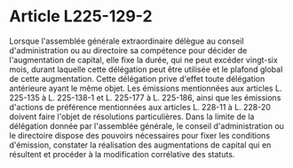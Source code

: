 # Article L225-129-2

Lorsque l'assemblée générale extraordinaire délègue au conseil d'administration ou au directoire sa compétence pour décider de l'augmentation de capital, elle fixe la durée, qui ne peut excéder vingt-six mois, durant laquelle cette délégation peut être utilisée et le plafond global de cette augmentation.   Cette délégation prive d'effet toute délégation antérieure ayant le même objet.   Les émissions mentionnées aux articles L. 225-135 à L. 225-138-1 et L. 225-177 à L. 225-186, ainsi que les émissions d'actions de préférence mentionnées aux articles L. 228-11 à L. 228-20 doivent faire l'objet de résolutions particulières.   Dans la limite de la délégation donnée par l'assemblée générale, le conseil d'administration ou le directoire dispose des pouvoirs nécessaires pour fixer les conditions d'émission, constater la réalisation des augmentations de capital qui en résultent et procéder à la modification corrélative des statuts.